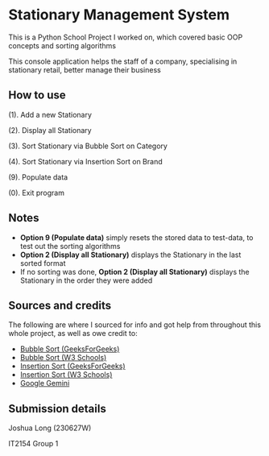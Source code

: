 # Stationary Management System
This is a Python School Project I worked on, which covered basic OOP concepts and sorting algorithms

This console application helps the staff of a company, specialising in stationary retail, better manage their business

## How to use
(1). Add a new Stationary

(2). Display all Stationary

(3). Sort Stationary via Bubble Sort on Category

(4). Sort Stationary via Insertion Sort on Brand

(9). Populate data

(0). Exit program

## Notes
- **Option 9 (Populate data)** simply resets the stored data to test-data, to test out the sorting algorithms
- **Option 2 (Display all Stationary)** displays the Stationary in the last sorted format
- If no sorting was done, **Option 2 (Display all Stationary)** displays the Stationary in the order they were added

## Sources and credits
The following are where I sourced for info and got help from throughout this whole project, as well as owe credit to:
- [Bubble Sort (GeeksForGeeks)](https://www.geeksforgeeks.org/bubble-sort/)
- [Bubble Sort (W3 Schools)](https://www.w3schools.com/dsa/dsa_algo_bubblesort.php)
- [Insertion Sort (GeeksForGeeks)](https://www.geeksforgeeks.org/insertion-sort/)
- [Insertion Sort (W3 Schools)](https://www.w3schools.com/dsa/dsa_algo_insertionsort.php)
- [Google Gemini](https://gemini.google.com/app)

## Submission details
Joshua Long (230627W)

IT2154 Group 1
